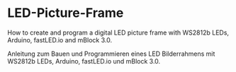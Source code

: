 # LED-Picture-Frame
How to create and program a digital LED picture frame with WS2812b LEDs, Arduino, fastLED.io and mBlock 3.0. 

Anleitung zum Bauen und Programmieren eines LED Bilderrahmens mit WS2812b LEDs, Arduino, fastLED.io und mBlock 3.0.
